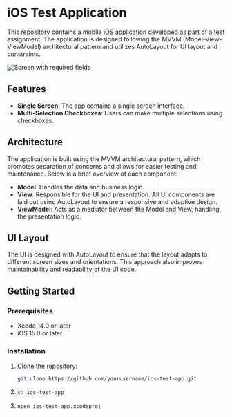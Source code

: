 # iOS Test Application

This repository contains a mobile iOS application developed as part of a test assignment. The application is designed following the MVVM (Model-View-ViewModel) architectural pattern and utilizes AutoLayout for UI layout and constraints.

![Screen with required fields](https://i.imgur.com/eCDWXKz.png)

## Features

- **Single Screen**: The app contains a single screen interface.
- **Multi-Selection Checkboxes**: Users can make multiple selections using checkboxes.

## Architecture

The application is built using the MVVM architectural pattern, which promotes separation of concerns and allows for easier testing and maintenance. Below is a brief overview of each component:

- **Model**: Handles the data and business logic.
- **View**: Responsible for the UI and presentation. All UI components are laid out using AutoLayout to ensure a responsive and adaptive design.
- **ViewModel**: Acts as a mediator between the Model and View, handling the presentation logic.

## UI Layout

The UI is designed with AutoLayout to ensure that the layout adapts to different screen sizes and orientations. This approach also improves maintainability and readability of the UI code.

## Getting Started

### Prerequisites

- Xcode 14.0 or later
- iOS 15.0 or later

### Installation

1. Clone the repository:
   ```bash
   git clone https://github.com/yourusername/ios-test-app.git
2. ```bash
   cd ios-test-app
3. ```bash
   open ios-test-app.xcodeproj
